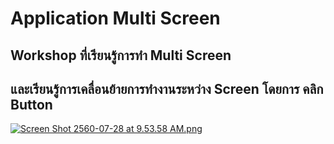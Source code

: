 # Application Multi Screen
## Workshop ที่เรียนรู้การทำ Multi Screen
## และเรียนรู้การเคลื่อนย้ายการทำงานระหว่าง Screen โดยการ คลิก Button


[![Screen Shot 2560-07-28 at 9.53.58 AM.png](https://s17.postimg.org/hcfz2ydj3/Screen_Shot_2560-07-28_at_9.53.58_AM.png)](https://postimg.org/image/j48xxuwvv/)
